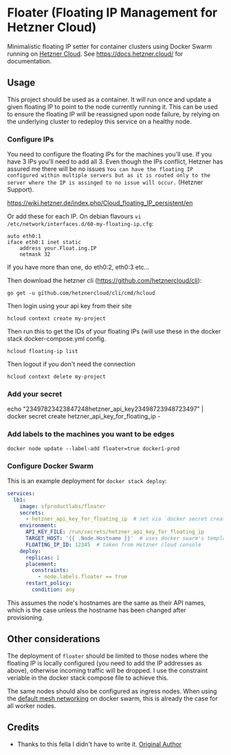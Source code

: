 # Floater (Floating IP Management for Hetzner Cloud)

Minimalistic floating IP setter for container clusters using Docker Swarm running on [Hetzner Cloud](https://www.hetzner.com/cloud). See https://docs.hetzner.cloud/ for documentation.

## Usage

This project should be used as a container. It will run once and update a given floating IP to point to the node currently running it. This can be used to ensure the floating IP will be reassigned upon node failure, by relying on the underlying cluster to redeploy this service on a healthy node.

### Configure IPs

You need to configure the floating IPs for the machines you'll use. If you have 3 IPs you'll need to add all 3. Even though the IPs conflict, Hetzner has assured me there will be no issues `You can have the floating IP configured within multiple servers but as it is routed only to the server where the IP is assinged to no issue will occur.` (Hetzner Support).

https://wiki.hetzner.de/index.php/Cloud_floating_IP_persistent/en

Or add these for each IP. On debian flavours `vi /etc/network/interfaces.d/60-my-floating-ip.cfg`:
```
auto eth0:1
iface eth0:1 inet static
    address your.Float.ing.IP
    netmask 32
```

If you have more than one, do eth0:2, eth0:3 etc...

Then download the hetzner cli (https://github.com/hetznercloud/cli):

```go get -u github.com/hetznercloud/cli/cmd/hcloud```

Then login using your api key from their site

```hcloud context create my-project```

Then run this to get the IDs of your floating IPs (will use these in the docker stack docker-compose.yml config.

```hcloud floating-ip list```

Then logout if you don't need the connection

```hcloud context delete my-project```

### Add your secret

echo "23497823423847248hetzner_api_key23498723948723497" | docker secret create hetzner_api_key_for_floating_ip -

### Add labels to the machines you want to be edges

```docker node update --label-add floater=true docker1-prod```

### Configure Docker Swarm

This is an example deployment for `docker stack deploy`:
```yaml
services:
  lb1:
    image: sfproductlabs/floater
    secrets:
      - hetzner_api_key_for_floating_ip  # set via `docker secret create`
    environment:
      API_KEY_FILE: /run/secrets/hetzner_api_key_for_floating_ip
      TARGET_HOST: '{{ .Node.Hostname }}'  # uses docker swarm's templating to get node name
      FLOATING_IP_ID: 12345  # taken from Hetzner cloud console
    deploy:
      replicas: 1
      placement:
        constraints:
          - node.labels.floater == true      
      restart_policy:
        condition: any          
```

This assumes the node's hostnames are the same as their API names, which is the case unless the hostname has been changed after provisioning.

## Other considerations

The deployment of `floater` should be limited to those nodes where the floating IP is locally configured (you need to add the IP addresses as above), otherwise incoming traffic will be dropped. I use the constraint veriable in the docker stack compose file to achieve this.

The same nodes should also be configured as ingress nodes. When using the [default mesh networking](https://docs.docker.com/engine/swarm/ingress/) on docker swarm, this is already the case for all worker nodes.

## Credits
* Thanks to this fella I didn't have to write it.
[Original Author](https://github.com/costela)
